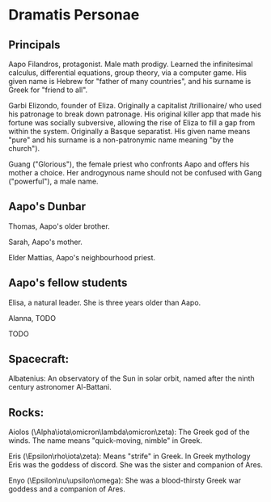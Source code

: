 # Dramatis Personae

## Principals

Aapo Filandros, protagonist. Male math prodigy. Learned the infinitesimal calculus, differential equations, group theory, via a computer game. His given name is Hebrew for "father of many countries", and his surname is Greek for "friend to all".

Garbi Elizondo, founder of Eliza. Originally a capitalist /trillionaire/ who used his patronage to break down patronage. His original killer app that made his fortune was socially subversive, allowing the rise of Eliza to fill a gap from within the system. Originally a Basque separatist. His given name means "pure" and his surname is a non-patronymic name meaning "by the church").

Guang ("Glorious"), the female priest who confronts Aapo and offers his mother a choice. Her androgynous name should not be confused with Gang ("powerful"), a male name.

## Aapo's Dunbar

Thomas, Aapo's older brother.

Sarah, Aapo's mother.

Elder Mattias, Aapo's neighbourhood priest.

## Aapo's fellow students

Elisa, a natural leader. She is three years older than Aapo.

Alanna, TODO

TODO

## Spacecraft:

Albatenius: An observatory of the Sun in solar orbit, named after the ninth century astronomer Al-Battani.


## Rocks:

Aiolos (\Alpha\iota\omicron\lambda\omicron\zeta): The Greek god of the winds. The name means "quick-moving, nimble" in Greek. 

Eris (\Epsilon\rho\iota\zeta): Means "strife" in Greek. In Greek mythology Eris was the goddess of discord. She was the sister and companion of Ares.

Enyo (\Epsilon\nu\upsilon\omega): She was a blood-thirsty Greek war goddess and a companion of Ares.

